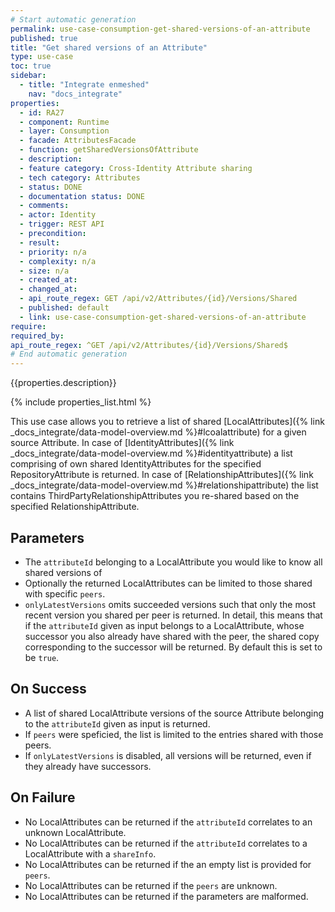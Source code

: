 ```yaml
---
# Start automatic generation
permalink: use-case-consumption-get-shared-versions-of-an-attribute
published: true
title: "Get shared versions of an Attribute"
type: use-case
toc: true
sidebar:
  - title: "Integrate enmeshed"
    nav: "docs_integrate"
properties:
  - id: RA27
  - component: Runtime
  - layer: Consumption
  - facade: AttributesFacade
  - function: getSharedVersionsOfAttribute
  - description:
  - feature category: Cross-Identity Attribute sharing
  - tech category: Attributes
  - status: DONE
  - documentation status: DONE
  - comments:
  - actor: Identity
  - trigger: REST API
  - precondition:
  - result:
  - priority: n/a
  - complexity: n/a
  - size: n/a
  - created_at:
  - changed_at:
  - api_route_regex: GET /api/v2/Attributes/{id}/Versions/Shared
  - published: default
  - link: use-case-consumption-get-shared-versions-of-an-attribute
require:
required_by:
api_route_regex: ^GET /api/v2/Attributes/{id}/Versions/Shared$
# End automatic generation
---
```


{{properties.description}}

{% include properties_list.html %}

This use case allows you to retrieve a list of shared [LocalAttributes]({% link _docs_integrate/data-model-overview.md %}#lcoalattribute) for a given source Attribute.
In case of [IdentityAttributes]({% link _docs_integrate/data-model-overview.md %}#identityattribute) a list comprising of own shared IdentityAttributes for the specified RepositoryAttribute is returned.
In case of [RelationshipAttributes]({% link _docs_integrate/data-model-overview.md %}#relationshipattribute) the list contains ThirdPartyRelationshipAttributes you re-shared based on the specified RelationshipAttribute.

## Parameters

- The `attributeId` belonging to a LocalAttribute you would like to know all shared versions of
- Optionally the returned LocalAttributes can be limited to those shared with specific `peers`.
- `onlyLatestVersions` omits succeeded versions such that only the most recent version you shared per peer is returned. In detail, this means that if the `attributeId` given as input belongs to a LocalAttribute, whose successor you also already have shared with the peer, the shared copy corresponding to the successor will be returned. By default this is set to be `true`.

## On Success

- A list of shared LocalAttribute versions of the source Attribute belonging to the `attributeId` given as input is returned.
- If `peers` were speficied, the list is limited to the entries shared with those peers.
- If `onlyLatestVersions` is disabled, all versions will be returned, even if they already have successors.

## On Failure

- No LocalAttributes can be returned if the `attributeId` correlates to an unknown LocalAttribute.
- No LocalAttributes can be returned if the `attributeId` correlates to a LocalAttribute with a `shareInfo`.
- No LocalAttributes can be returned if the an empty list is provided for `peers`.
- No LocalAttributes can be returned if the `peers` are unknown.
- No LocalAttributes can be returned if the parameters are malformed.
